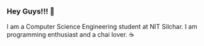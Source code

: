 ### Hey Guys!!! :wave:
  I am a Computer Science Engineering student at NIT Silchar. I am programming enthusiast and a chai lover. :coffee:
